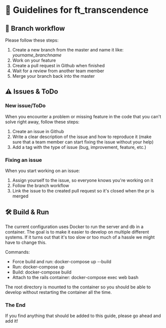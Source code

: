 # 🚀 Guidelines for ft_transcendence

## 🔀 Branch workflow
Please follow these steps:
1. Create a new branch from the master and name it like: _yourname_branchname_
2. Work on your feature
3. Create a pull request in Github when finished
4. Wait for a review from another team member
5. Merge your branch back into the master


## ⚠️ Issues & ToDo
### New issue/ToDo
When you encounter a problem or missing feature in the code that you can't solve right away, follow these steps:
1. Create an issue in Github
2. Write a clear description of the issue and how to reproduce it (make sure that a team member can start fixing the issue without your help)
3. Add a tag with the type of issue (bug, improvement, feature, etc.)

### Fixing an issue
When you start working on an issue:
1. Assign yourself to the issue, so everyone knows you're working on it
2. Follow the branch workflow
3. Link the issue to the created pull request so it's closed when the pr is merged

## 🛠 Build & Run
The current configuration uses Docker to run the server and db in a container.
The goal is to make it easier to develop on multiple different systems. If it turns out
that it's too slow or too much of a hassle we might have to change this.

Commands:
- Force build and run: docker-compose up --build
- Run: docker-compose up
- Build: docker-compose build
- Attach to the rails container: docker-compose exec web bash

The root directory is mounted to the container so you should be able to develop without restarting the container
all the time. 

### The End
If you find anything that should be added to this guide, please go ahead and add it!